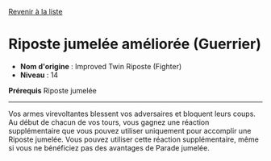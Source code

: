[Revenir à la liste](list.md)

# Riposte jumelée améliorée (Guerrier)

 * **Nom d'origine** : Improved Twin Riposte (Fighter)
 * **Niveau** : 14


<p><strong>Prérequis</strong> Riposte jumelée</p>
<hr>
<p>Vos armes virevoltantes blessent vos adversaires et bloquent leurs coups. Au début de chacun de vos tours, vous gagnez une réaction supplémentaire que vous pouvez utiliser uniquement pour accomplir une Riposte jumelée. Vous pouvez utiliser cette réaction supplémentaire, même si vous ne bénéficiez pas des avantages de Parade jumelée.</p>